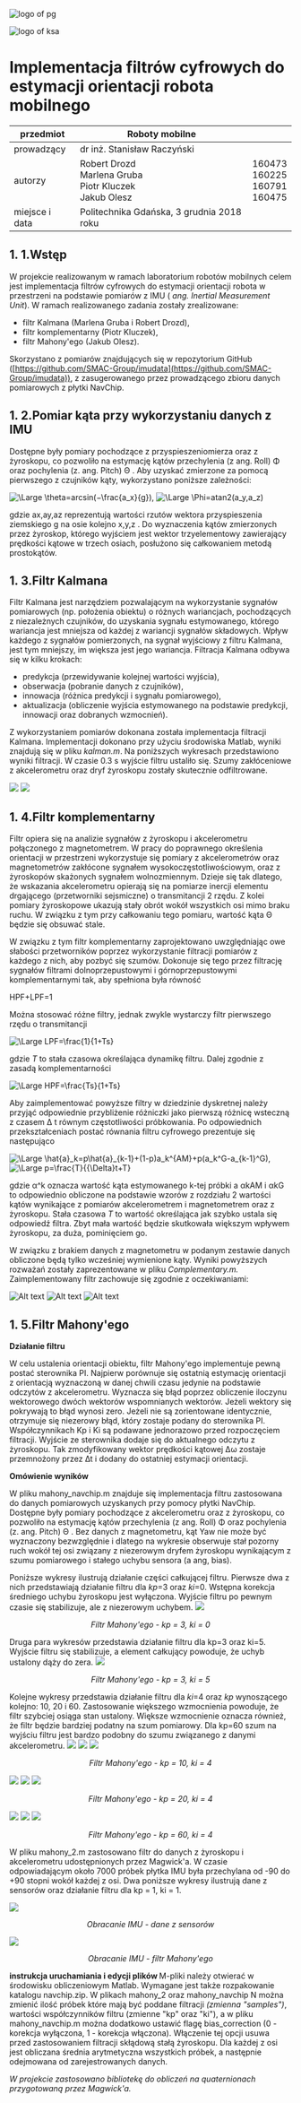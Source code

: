 ![logo of pg](https://cdn.pg.edu.pl/ekontakt-updated-theme/images/logo-pg-small.png)

![logo of ksa](https://eti.pg.edu.pl/documents/176593/23878975/eti-katedra-baner.jpg?t=1400069688565)

# Implementacja filtrów cyfrowych do estymacji orientacji robota mobilnego

| przedmiot | Roboty mobilne |  |
| --- | --- | --- |
| prowadzący | dr inż. Stanisław Raczyński |  |
| autorzy  | Robert Drozd <br> Marlena Gruba <br> Piotr Kluczek <br> Jakub Olesz | 160473 <br> 160225 <br> 160791 <br> 160475 |
| miejsce i data | Politechnika Gdańska, 3 grudnia 2018 roku |  |

## 1. 1.Wstęp

W projekcie realizowanym w ramach laboratorium robotów mobilnych celem jest implementacja filtrów cyfrowych do estymacji orientacji robota w przestrzeni na podstawie pomiarów z IMU ( _ang. Inertial Measurement Unit_). W ramach realizowanego zadania zostały zrealizowane:

- filtr Kalmana (Marlena Gruba i Robert Drozd),
- filtr komplementarny (Piotr Kluczek),
- filtr Mahony&#39;ego (Jakub Olesz).

Skorzystano z pomiarów znajdujących się w repozytorium GitHub ([https://github.com/SMAC-Group/imudata](https://github.com/SMAC-Group/imudata)), z zasugerowanego przez prowadzącego zbioru danych pomiarowych z płytki NavChip.

## 1. 2.Pomiar kąta przy wykorzystaniu danych z IMU

Dostępne były pomiary pochodzące z przyspieszeniomierza oraz z żyroskopu, co pozwoliło na estymację kątów przechylenia (z ang. Roll) Φ
 oraz pochylenia (z. ang. Pitch)
Θ
. Aby uzyskać zmierzone za pomocą pierwszego z czujników kąty, wykorzystano poniższe zależności:


<img src="https://latex.codecogs.com/svg.latex?\Large&space;\Theta=arcsin(−\frac{-a_x}{g})," title="\Large \theta=arcsin(−\frac{a_x}{g})," />

<img src="https://latex.codecogs.com/svg.latex?\Large&space;\Phi=atan2(a_y,a_z)" title="\Large \Phi=atan2(a_y,a_z)" />

gdzie ax,ay,az
 reprezentują wartości rzutów wektora przyspieszenia ziemskiego
g
 na osie kolejno
x,y,z
. Do wyznaczenia kątów zmierzonych przez żyroskop, którego wyjściem jest wektor trzyelementowy zawierający prędkości kątowe w trzech osiach, posłużono się całkowaniem metodą prostokątów.

## 1. 3.Filtr Kalmana

Filtr Kalmana jest narzędziem pozwalającym na wykorzystanie sygnałów pomiarowych (np. położenia obiektu) o różnych wariancjach, pochodzących z niezależnych czujników, do uzyskania sygnału estymowanego, którego wariancja jest mniejsza od każdej z wariancji sygnałów składowych. Wpływ każdego z sygnałów pomierzonych, na sygnał wyjściowy z filtru Kalmana, jest tym mniejszy, im większa jest jego wariancja. Filtracja Kalmana odbywa się w kilku krokach:

- predykcja (przewidywanie kolejnej wartości wyjścia),
- obserwacja (pobranie danych z czujników),
- innowacja (różnica predykcji i sygnału pomiarowego),
- aktualizacja (obliczenie wyjścia estymowanego na podstawie predykcji, innowacji oraz dobranych wzmocnień).

Z wykorzystaniem pomiarów dokonana została implementacja filtracji Kalmana. Implementacji dokonano przy użyciu środowiska Matlab, wyniki znajdują się w pliku _kalman.m_. Na poniższych wykresach przedstawiono wyniki filtracji. W czasie 0.3 s wyjście filtru ustaliło się. Szumy zakłóceniowe z akcelerometru oraz dryf żyroskopu zostały skutecznie odfiltrowane.

<img src="https://raw.githubusercontent.com/legwan/position-estimation-filters/master/Pics/kalman1.png" />
<img src="https://raw.githubusercontent.com/legwan/position-estimation-filters/master/Pics/kalman2.png" />


## 1. 4.Filtr komplementarny

Filtr opiera się na analizie sygnałów z żyroskopu i akcelerometru połączonego z magnetometrem. W pracy do poprawnego określenia orientacji w przestrzeni wykorzystuje się pomiary z akcelerometrów oraz magnetometrów zakłócone sygnałem wysokoczęstotliwościowym, oraz z żyroskopów skażonych sygnałem wolnozmiennym. Dzieje się tak dlatego, że wskazania akcelerometru opierają się na pomiarze inercji elementu drgającego (przetworniki sejsmiczne) o transmitancji 2 rzędu. Z kolei pomiary żyroskopowe ukazują stały obrót wokół wszystkich osi mimo braku ruchu. W związku z tym przy całkowaniu tego pomiaru, wartość kąta Θ
 będzie się obsuwać stale.

W związku z tym filtr komplementarny zaprojektowano uwzględniając owe słabości przetworników poprzez wykorzystanie filtracji pomiarów z każdego z nich, aby pozbyć się szumów. Dokonuje się tego przez filtrację sygnałów filtrami dolnoprzepustowymi i górnoprzepustowymi komplementarnymi tak, aby spełniona była równość

HPF+LPF=1

Można stosować różne filtry, jednak zwykle wystarczy filtr pierwszego rzędu o transmitancji

<img src="https://latex.codecogs.com/svg.latex?\Large&space;LPF=\frac{1}{1+Ts}" title="\Large LPF=\frac{1}{1+Ts}" />

gdzie _T_ to stała czasowa określająca dynamikę filtru. Dalej zgodnie z zasadą komplementarności

<img src="https://latex.codecogs.com/svg.latex?\Large&space;HPF=\frac{Ts}{1+Ts}" title="\Large HPF=\frac{Ts}{1+Ts}" />

Aby zaimplementować powyższe filtry w dziedzinie dyskretnej należy przyjąć odpowiednie przybliżenie różniczki jako pierwszą różnicę wsteczną z czasem Δ
t równym częstotliwości próbkowania. Po odpowiednich przekształceniach postać równania filtru cyfrowego prezentuje się następująco

<img src="https://latex.codecogs.com/svg.latex?\Large&space;\hat{a}_k=p\hat{a}_{k-1}+(1-p)a_k^{AM}+p(a_k^G-a_{k-1}^G)," title="\Large \hat{a}_k=p\hat{a}_{k-1}+(1-p)a_k^{AM}+p(a_k^G-a_{k-1}^G)," />

<img src="https://latex.codecogs.com/svg.latex?\Large&space;p=\frac{T}{{\Delta}t+T}," title="\Large p=\frac{T}{{\Delta}t+T}" />

gdzie α^k
 oznacza wartość kąta estymowanego k-tej próbki a αkAM i αkG to odpowiednio obliczone na podstawie wzorów z rozdziału 2 wartości kątów wynikające z pomiarów akcelerometrem i magnetometrem oraz z żyroskopu. Stała czasowa _T_ to wartość określająca jak szybko ustala się odpowiedź filtra. Zbyt mała wartość będzie skutkowała większym wpływem żyroskopu, za duża, pominięciem go.

W związku z brakiem danych z magnetometru w podanym zestawie danych obliczone będą tylko wcześniej wymienione kąty. Wyniki powyższych rozważań zostały zaprezentowane w pliku _Complementary.m._ Zaimplementowany filtr zachowuje się zgodnie z oczekiwaniami:

![Alt text](Pics/Complementary_all.bmp?raw=true )
![Alt text](Pics/Complementary_theta_effect.bmp?raw=true )
![Alt text](Pics/Complementary_theta_trasition.bmp?raw=true )

## 1. 5.Filtr Mahony&#39;ego

<b>Działanie filtru</b>

W celu ustalenia orientacji obiektu, filtr Mahony&#39;ego implementuje pewną postać sterownika PI. Najpierw porównuje się ostatnią estymację orientacji z orientacją wyznaczoną w danej chwili czasu jedynie na podstawie odczytów z akcelerometru. Wyznacza się błąd poprzez obliczenie iloczynu wektorowego dwóch wektorów wspomnianych wektorów. Jeżeli wektory się pokrywają to błąd wynosi zero. Jeżeli nie są zorientowane identycznie, otrzymuje się niezerowy błąd, który zostaje podany do sterownika PI. Współczynnikach Kp i Ki są podawane jednorazowo przed rozpoczęciem filtracji. Wyjście ze sterownika dodaje się do aktualnego odczytu z żyroskopu. Tak zmodyfikowany wektor prędkości kątowej ∆ω
 zostaje przemnożony przez
∆t
 i dodany do ostatniej estymacji orientacji. 

<b>Omówienie wyników</b>

W pliku mahony\_navchip.m znajduje się implementacja filtru zastosowana do danych pomiarowych uzyskanych przy pomocy płytki NavChip. Dostępne były pomiary pochodzące z akcelerometru oraz z żyroskopu, co pozwoliło na estymację kątów przechylenia (z ang. Roll) Φ
 oraz pochylenia (z. ang. Pitch)
Θ
. Bez danych z magnetometru, kąt Yaw nie może być wyznaczony bezwzględnie i dlatego na wykresie obserwuje stał pozorny ruch wokół tej osi związany z niezerowym dryfem żyroskopu wynikającym z szumu pomiarowego i stałego uchybu sensora (a ang, bias). 

Poniższe wykresy ilustrują działanie części całkującej filtru. Pierwsze dwa z nich przedstawiają działanie filtru dla <i>kp</i>=3 oraz <i>ki</i>=0. Wstępna korekcja średniego uchybu żyroskopu jest wyłączona. Wyjście filtru po pewnym czasie się stabilizuje, ale z niezerowym uchybem. 
<img src="https://raw.githubusercontent.com/legwan/position-estimation-filters/master/Pics/mahony_3_0_uchyb.png" />
<p align="center"><i>Filtr Mahony&#39;ego - kp = 3, ki = 0</i></p>

Druga para wykresów przedstawia działanie filtru dla kp=3 oraz ki=5. Wyjście filtru się stabilizuje, a element całkujący powoduje, że uchyb ustalony dąży do zera.
<img src="https://raw.githubusercontent.com/legwan/position-estimation-filters/master/Pics/mahony_3_5_korekcja_uchybu.png" />
<p align="center"><i>Filtr Mahony&#39;ego - kp = 3, ki = 5</i></p>

Kolejne wykresy przedstawia działanie filtru dla <i>ki</i>=4 oraz <i>kp</i> wynoszącego kolejno: 10, 20 i 60. Zastosowanie większego wzmocnienia powoduje, że filtr szybciej osiąga stan ustalony. Większe wzmocnienie oznacza również, że filtr będzie bardziej podatny na szum pomiarowy. Dla kp=60 szum na wyjściu filtru jest bardzo podobny do szumu związanego z danymi akcelerometru.
<img src="https://raw.githubusercontent.com/legwan/position-estimation-filters/master/Pics/mahony_bias_off_10_4_1.png" />
<img src="https://raw.githubusercontent.com/legwan/position-estimation-filters/master/Pics/mahony_bias_off_10_4_2.png" />
<img src="https://raw.githubusercontent.com/legwan/position-estimation-filters/master/Pics/mahony_bias_off_10_4_3.png" />
<p align="center"><i>Filtr Mahony&#39;ego - kp = 10, ki = 4</i></p>

<img src="https://raw.githubusercontent.com/legwan/position-estimation-filters/master/Pics/mahony_bias_off_20_4_1.png" />
<img src="https://raw.githubusercontent.com/legwan/position-estimation-filters/master/Pics/mahony_bias_off_20_4_2.png" />
<img src="https://raw.githubusercontent.com/legwan/position-estimation-filters/master/Pics/mahony_bias_off_20_4_3.png" />
<p align="center"><i>Filtr Mahony&#39;ego - kp = 20, ki = 4</i></p>

<img src="https://raw.githubusercontent.com/legwan/position-estimation-filters/master/Pics/mahony_bias_off_60_4_1.png" />
<img src="https://raw.githubusercontent.com/legwan/position-estimation-filters/master/Pics/mahony_bias_off_60_4_2.png" />
<img src="https://raw.githubusercontent.com/legwan/position-estimation-filters/master/Pics/mahony_bias_off_60_4_3.png" />
<p align="center"><i>Filtr Mahony&#39;ego - kp = 60, ki = 4</i></p>

W pliku mahony\_2.m zastosowano filtr do danych z żyroskopu i akcelerometru udostępnionych przez Magwick&#39;a. W czasie odpowiadającym około 7000 próbek płytka IMU była przechylana od -90 do +90 stopni wokół każdej z osi. Dwa poniższe wykresy ilustrują dane z sensorów oraz działanie filtru dla kp = 1, ki = 1.

<img src="https://raw.githubusercontent.com/legwan/position-estimation-filters/master/Pics/mahony2_sensors.png" />
<p align="center"><i>Obracanie IMU - dane z sensorów</i></p>

<img src="https://raw.githubusercontent.com/legwan/position-estimation-filters/master/Pics/mahony2_filter.png" />
<p align="center"><i>Obracanie IMU - filtr Mahony&#39;ego</i></p>

<b> instrukcja uruchamiania i edycji plików </b>
M-pliki należy otwierać w środowisku obliczeniowym Matlab. Wymagane jest także rozpakowanie katalogu navchip.zip. W plikach mahony\_2 oraz mahony\_navchip N można zmienić ilość próbek które mają być poddane filtracji <i>(zmienna "samples")</i>, wartości współczynników filtru (zmienne "kp" oraz "ki"), a w pliku mahony\_navchip.m można dodatkowo ustawić flagę bias_correction (0 - korekcja wyłączona, 1 - korekcja włączona). Włączenie tej opcji usuwa przed zastosowaniem filtracji skłądową stałą żyroskopu. Dla każdej z osi jest obliczana średnia arytmetyczna wszystkich próbek, a następnie odejmowana od zarejestrowanych danych.

<i>W projekcie zastosowano bibliotekę do obliczeń na quaternionach przygotowaną przez Magwick&#39;a.</i>